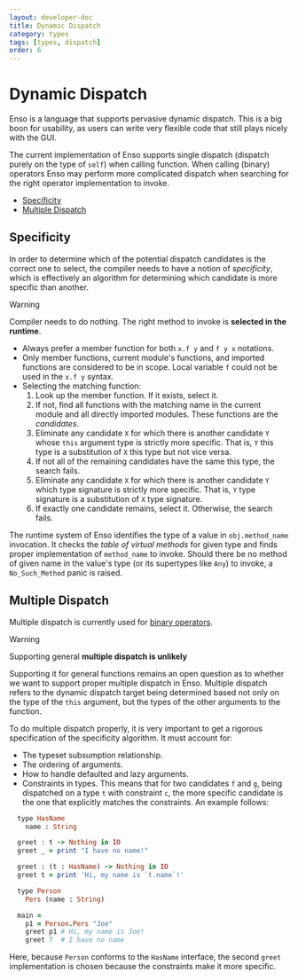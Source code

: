 ```yaml
---
layout: developer-doc
title: Dynamic Dispatch
category: types
tags: [types, dispatch]
order: 6
---
```


# Dynamic Dispatch

Enso is a language that supports pervasive dynamic dispatch. This is a big boon
for usability, as users can write very flexible code that still plays nicely
with the GUI.

The current implementation of Enso supports single dispatch (dispatch purely on
the type of `self`) when calling function. When calling (binary) operators Enso
may perform more complicated dispatch when searching for the right operator
implementation to invoke.

<!-- MarkdownTOC levels="2,3" autolink="true" -->

- [Specificity](#specificity)
- [Multiple Dispatch](#multiple-dispatch)

<!-- /MarkdownTOC -->

## Specificity

In order to determine which of the potential dispatch candidates is the correct
one to select, the compiler needs to have a notion of _specificity_, which is
effectively an algorithm for determining which candidate is more specific than
another.

> [!WARNING]
> Compiler needs to do nothing. The right method to invoke is **selected in the runtime**. 
>
> - Always prefer a member function for both `x.f y` and `f y x` notations.
> - Only member functions, current module's functions, and imported functions are
>   considered to be in scope. Local variable `f` could not be used in the `x.f y`
>   syntax.
> - Selecting the matching function:
>   1. Look up the member function. If it exists, select it.
>   2. If not, find all functions with the matching name in the current module and
>      all directly imported modules. These functions are the _candidates_.
>   3. Eliminate any candidate `X` for which there is another candidate `Y` whose
>      `this` argument type is strictly more specific. That is, `Y` this type is a
>      substitution of `X` this type but not vice versa.
>   4. If not all of the remaining candidates have the same this type, the search
>      fails.
>   5. Eliminate any candidate `X` for which there is another candidate `Y` which
>      type signature is strictly more specific. That is, `Y` type signature is a
>      substitution of `X` type signature.
>   6. If exactly one candidate remains, select it. Otherwise, the search fails.

The runtime system of Enso identifies the type of a value in `obj.method_name` invocation.
It checks the _table of virtual methods_ for given type and finds proper
implementation of `method_name` to invoke. Should there be no method of given
name in the value's type (or its supertypes like `Any`) to invoke,
a `No_Such_Method` panic is raised.

## Multiple Dispatch

Multiple dispatch is currently used for
[binary operators](../syntax/functions.md#type-ascriptions-and-operator-resolution).

> [!WARNING]
> Supporting general **multiple dispatch is unlikely**
>
> Supporting it for general functions remains an open question as to whether we
> want to support proper multiple dispatch in Enso. Multiple dispatch refers to
> the dynamic dispatch target being determined based not only on the type of the
> `this` argument, but the types of the other arguments to the function.
>
> To do multiple dispatch properly, it is very important to get a rigorous
> specification of the specificity algorithm. It must account for:
>
> - The typeset subsumption relationship.
> - The ordering of arguments.
> - How to handle defaulted and lazy arguments.
> - Constraints in types. This means that for two candidates `f` and `g`, being
>   dispatched on a type `t` with constraint `c`, the more specific candidate is
>   the one that explicitly matches the constraints. An example follows:
>
> ```ruby
>   type HasName
>     name : String
>
>   greet : t -> Nothing in IO
>   greet _ = print "I have no name!"
>
>   greet : (t : HasName) -> Nothing in IO
>   greet t = print 'Hi, my name is `t.name`!'
>
>   type Person
>     Pers (name : String)
>
>   main =
>     p1 = Person.Pers "Joe"
>     greet p1 # Hi, my name is Joe!
>     greet 7  # I have no name
> ```
>
>   Here, because `Person` conforms to the `HasName` interface, the second `greet`
>   implementation is chosen because the constraints make it more specific.

